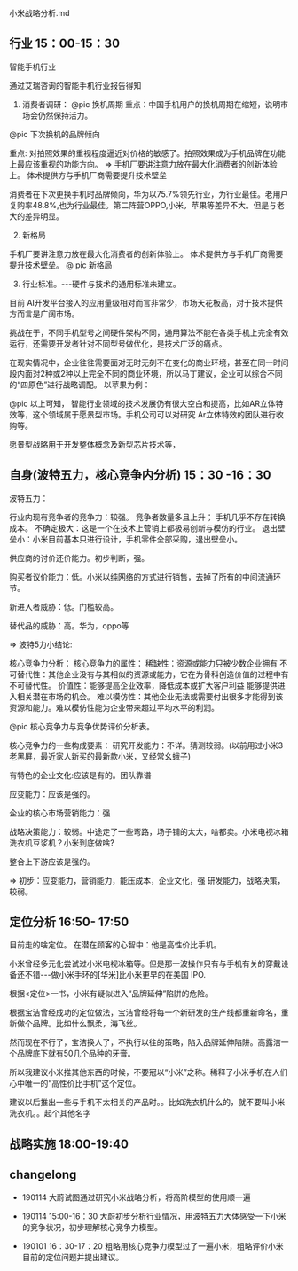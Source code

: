 小米战略分析.md

## 行业 15：00-15：30

智能手机行业

通过艾瑞咨询的智能手机行业报告得知

1. 消费者调研：
@pic 换机周期
重点：中国手机用户的换机周期在缩短，说明市场会仍然保持活力。

@pic 下次换机的品牌倾向

重点:
对拍照效果的重视程度逼近对价格的敏感了。拍照效果成为手机品牌在功能上最应该重视的功能方向。
=> 手机厂要讲注意力放在最大化消费者的创新体验上。
体术提供方与手机厂商需要提升技术壁垒


消费者在下次更换手机时品牌倾向，华为以75.7%领先行业，为行业最佳。老用户复购率48.8%,也为行业最佳。第二阵营OPPO,小米，苹果等差异不大。但是与老大的差异明显。


2. 新格局

手机厂要讲注意力放在最大化消费者的创新体验上。
体术提供方与手机厂商需要提升技术壁垒。
@ pic 新格局


3. 行业标准。---硬件与技术的通用标准未建立。

目前 AI开发平台接入的应用量级相对而言非常少，市场天花板高，对于技术提供方而言是广阔市场。

挑战在于，不同手机型号之间硬件架构不同，通用算法不能在各类手机上完全有效运行，还需要开发者针对不同型号做优化，是技术广泛的痛点。


在现实情况中，企业往往需要面对无时无刻不在变化的商业环境，甚至在同一时间段内面对2种或2种以上完全不同的商业环境，所以马丁建议，企业可以综合不同的“四原色”进行战略调配。 
以苹果为例：

@pic 
以上可知，
智能行业领域的技术发展仍有很大空白和提高，比如AR立体特效等，这个领域属于愿景型市场。手机公司可以对研究 Ar立体特效的团队进行收购等。

愿景型战略用于开发整体概念及新型芯片技术等，



## 自身(波特五力，核心竞争内分析) 15：30 -16：30

波特五力：

行业内现有竞争者的竞争力：较强。
竞争者数量多且上升；
手机几乎不存在转换成本。
不确定极大：这是一个在技术上营销上都极易创新与模仿的行业。
退出壁垒小：小米目前基本只进行设计，手机零件全部采购，退出壁垒小。


供应商的讨价还价能力。初步判断，强。

购买者议价能力：低。小米以纯网络的方式进行销售，去掉了所有的中间流通环节。

新进入者威胁：低。门槛较高。

替代品的威胁：高。华为，oppo等

=> 波特5力小结论:

核心竞争力分析：
核心竞争力的属性：
稀缺性：资源或能力只被少数企业拥有
不可替代性：其他企业没有与其相似的资源或能力，它在为骨科创造价值的过程中有不可替代性。
价值性：能够提高企业效率，降低成本或扩大客户利益
能够提供进入相关潜在市场的机会。
难以模仿性：其他企业无法或需要付出很多才能得到该资源和能力。难以模仿性能为企业带来超过平均水平的利润。

@pic 核心竞争力与竞争优势评价分析表。

核心竞争力的一些构成要素：
研究开发能力：不详。猜测较弱。(以前用过小米3老黑屏，最近家人新买的最新款小米，又经常幺蛾子)

有特色的企业文化:应该是有的。团队靠谱

应变能力：应该是强的。


企业的核心市场营销能力：强

战略决策能力：较弱。中途走了一些弯路，场子铺的太大，啥都卖。小米电视冰箱洗衣机豆浆机？小米到底做啥?

整合上下游应该是强的。

=> 初步：应变能力，营销能力，能压成本，企业文化，强
研发能力，战略决策，较弱。





## 定位分析 16:50- 17:50

目前走的啥定位。
在潜在顾客的心智中：他是高性价比手机。

小米曾经多元化尝试过小米电视冰箱等。但是那一波操作只有与手机有关的穿戴设备还不错---做小米手环的[华米]比小米更早的在美国 IPO.

根据<定位>一书，小米有疑似进入“品牌延伸”陷阱的危险。

根据宝洁曾经成功的定位做法，宝洁曾经将每一个新研发的生产线都重新命名，重新做个品牌。比如什么飘柔，海飞丝。

然而现在不行了，宝洁换人了，不执行以往的策略，陷入品牌延伸陷阱。高露洁一个品牌底下就有50几个品种的牙膏。


所以我建议小米推其他东西的时候，不要冠以“小米”之称。稀释了小米手机在人们心中唯一的“高性价比手机”这个定位。


建议以后推出一些与手机不太相关的产品时。。比如洗衣机什么的，就不要叫小米洗衣机。。起个其他名字

## 战略实施 18:00-19:40 

## changelong

- 190114 大蔚试图通过研究小米战略分析，将高阶模型的使用顺一遍
 
- 190114 15:00-16：30 大蔚初步分析行业情况，用波特五力大体感受一下小米的竞争状况，初步理解核心竞争力模型。

- 190101 16：30-17：20 粗略用核心竞争力模型过了一遍小米，粗略评价小米目前的定位问题并提出建议。
